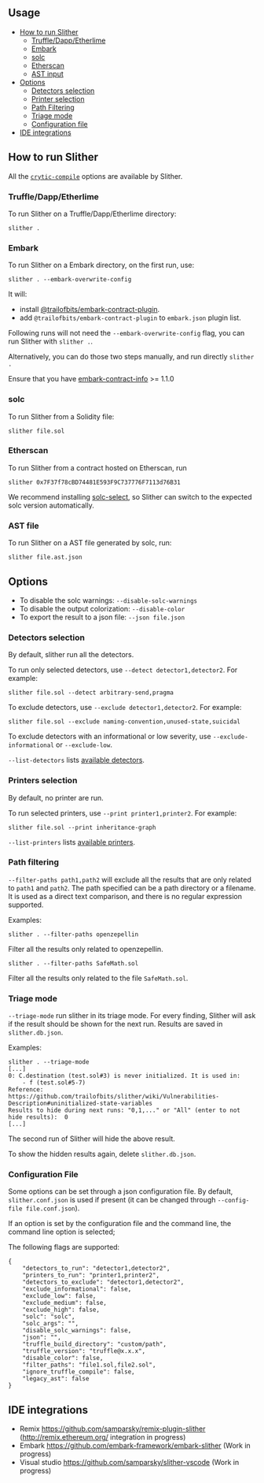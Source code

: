 ## Usage

- [How to run Slither](#how-to-run-slither)
  - [Truffle/Dapp/Etherlime](#truffledappetherlime) 
  - [Embark](#embark) 
  - [solc](#solc)
  - [Etherscan](#etherscan)
  - [AST input](#ast-file)
- [Options](#options)
  - [Detectors selection](#detectors-selection)
  - [Printer selection](#printer-selection)
  - [Path Filtering](#path-filtering)
  - [Triage mode](#triage-mode)
  - [Configuration file](#configuration-file)
- [IDE integrations](#ide-integration)

## How to run Slither

All the [`crytic-compile`](https://github.com/crytic/crytic-compile/wiki/Configuration) options are available by Slither.


### Truffle/Dapp/Etherlime
To run Slither on a Truffle/Dapp/Etherlime directory:
```
slither .
```

### Embark
To run Slither on a Embark directory, on the first run, use:
```
slither . --embark-overwrite-config
```

It will:
- install [@trailofbits/embark-contract-plugin](https://github.com/crytic/embark-contract-info).
- add `@trailofbits/embark-contract-plugin` to `embark.json` plugin list.

Following runs will not need the `--embark-overwrite-config` flag, you can run Slither with `slither .`.

Alternatively, you can do those two steps manually, and run directly `slither .`

Ensure that you have [embark-contract-info](https://github.com/crytic/embark-contract-info) >= 1.1.0

### solc
To run Slither from a Solidity file:

```
slither file.sol
```

### Etherscan
To run Slither from a contract hosted on Etherscan, run

```
slither 0x7F37f78cBD74481E593F9C737776F7113d76B31
```

We recommend installing [solc-select](https://github.com/crytic/solc-select/), so Slither can switch to the expected solc version automatically.


### AST file
To run Slither on a AST file generated by solc, run:
```
slither file.ast.json
```

## Options

- To disable the solc warnings: `--disable-solc-warnings`
- To disable the output colorization: `--disable-color`
- To export the result to a json file: `--json file.json`

### Detectors selection
By default, slither run all the detectors.

To run only selected detectors, use `--detect detector1,detector2`. For example:
```
slither file.sol --detect arbitrary-send,pragma
```

To exclude detectors, use `--exclude detector1,detector2`. For example:
```
slither file.sol --exclude naming-convention,unused-state,suicidal
```

To exclude detectors with an informational or low severity, use `--exclude-informational` or `--exclude-low`.

`--list-detectors` lists [available detectors](https://github.com/trailofbits/slither/wiki/Detectors-Documentation).

### Printers selection
By default, no printer are run.

To run selected printers, use `--print printer1,printer2`. For example:
```
slither file.sol --print inheritance-graph
```

`--list-printers` lists [available printers](https://github.com/trailofbits/slither/wiki/Printers-Documentation).

### Path filtering

`--filter-paths path1,path2` will exclude all the results that are only related to `path1` and `path2`. The path specified can be a path directory or a filename. It is used as a direct text comparison, and there is no regular expression supported.

Examples:
```
slither . --filter-paths openzepellin
```
Filter all the results only related to openzepellin.
```
slither . --filter-paths SafeMath.sol
```
Filter all the results only related to the file `SafeMath.sol`.

### Triage mode

`--triage-mode` run slither in its triage mode. For every finding, Slither will ask if the result should be shown for the next run.
Results are saved in `slither.db.json`.

Examples:
```
slither . --triage-mode
[...]
0: C.destination (test.sol#3) is never initialized. It is used in:
	- f (test.sol#5-7)
Reference: https://github.com/trailofbits/slither/wiki/Vulnerabilities-Description#uninitialized-state-variables
Results to hide during next runs: "0,1,..." or "All" (enter to not hide results):  0
[...]
```

The second run of Slither will hide the above result.

To show the hidden results again, delete `slither.db.json`.

### Configuration File
Some options can be set through a json configuration file. By default,  `slither.conf.json` is used if present (it can be changed through `--config-file file.conf.json`).

If an option is set by the configuration file and the command line, the command line option is selected;

The following flags are supported:

```
{
    "detectors_to_run": "detector1,detector2",
    "printers_to_run": "printer1,printer2",
    "detectors_to_exclude": "detector1,detector2",
    "exclude_informational": false,
    "exclude_low": false,
    "exclude_medium": false,
    "exclude_high": false,
    "solc": "solc",
    "solc_args": "",
    "disable_solc_warnings": false,
    "json": "",
    "truffle_build_directory": "custom/path",
    "truffle_version": "truffle@x.x.x",
    "disable_color": false,
    "filter_paths": "file1.sol,file2.sol",
    "ignore_truffle_compile": false,
    "legacy_ast": false
}
```


## IDE integrations
* Remix https://github.com/samparsky/remix-plugin-slither (http://remix.ethereum.org/ integration in progress)
* Embark https://github.com/embark-framework/embark-slither (Work in progress)
* Visual studio https://github.com/samparsky/slither-vscode (Work in progress)
